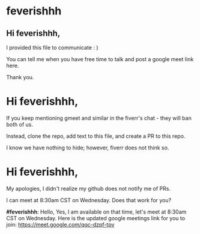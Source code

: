 # feverishhh

## Hi feverishhh,

I provided this file to communicate : )

You can tell me when you have free time to talk and post a google meet link here.

Thank you.


# Hi feverishhh,

If you keep mentioning gmeet and similar in the fiverr's chat - they will ban both of us.

Instead, clone the repo, add text to this file, and create a PR to this repo.

I know we have nothing to hide; however, fiverr does not think so.


# Hi feverishhh,

My apologies, I didn't realize my github does not notify me of PRs.

I can meet at 8:30am CST on Wednesday. Does that work for you?


**#feverishhh**: Hello,
             Yes, I am available on that time, let's meet at 8:30am CST on Wednesday. Here is the updated google meetings link for you to join: https://meet.google.com/qqc-dzpf-tpv
